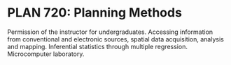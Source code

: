 # PLAN 720: Planning Methods

Permission of the instructor for undergraduates. Accessing information from conventional and electronic sources, spatial data acquisition, analysis and mapping. Inferential statistics through multiple regression. Microcomputer laboratory.